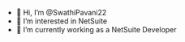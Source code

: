- 👋 Hi, I’m @SwathiPavani22
- 👀 I’m interested in NetSuite
- 🌱 I’m currently working as a NetSuite Developer


<!---
SwathiPavani22/SwathiPavani22 is a ✨ special ✨ repository because its `README.md` (this file) appears on your GitHub profile.
You can click the Preview link to take a look at your changes.
--->
